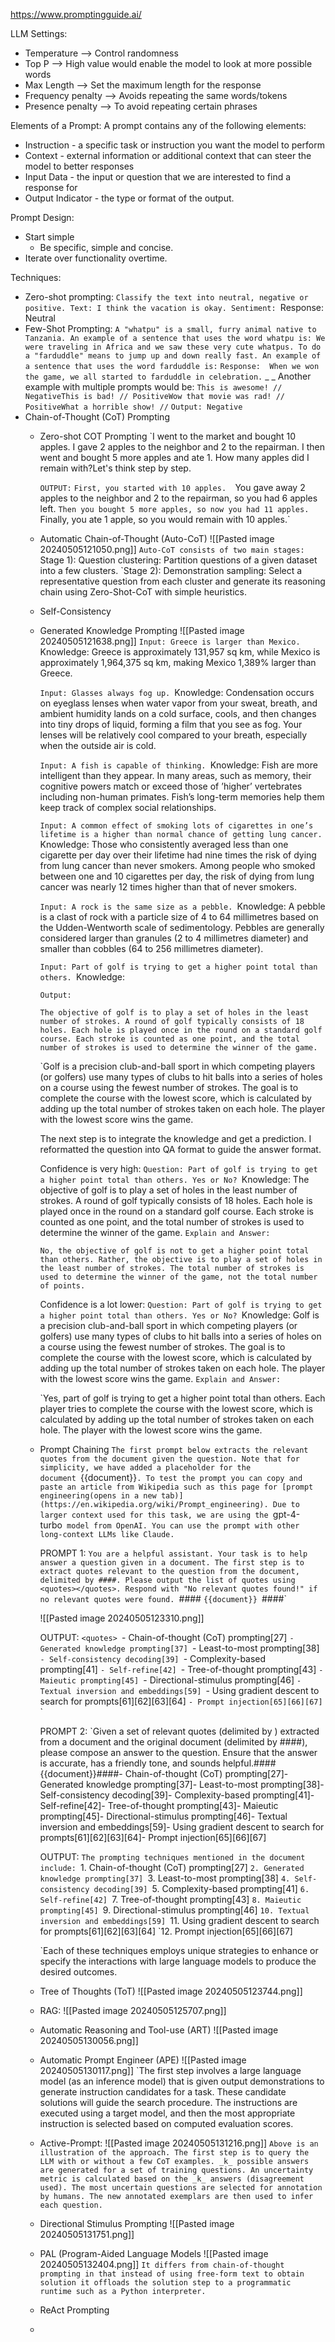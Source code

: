 https://www.promptingguide.ai/

LLM Settings: 

* Temperature --> Control randomness
* Top P --> High value would enable the model to look at more possible words
* Max Length --> Set the maximum length for the response
* Frequency penalty --> Avoids repeating the same words/tokens
* Presence penalty --> To avoid repeating certain phrases

Elements of a Prompt: A prompt contains any of the following elements:

* Instruction - a specific task or instruction you want the model to perform
* Context - external information or additional context that can steer the model to better responses
* Input Data - the input or question that we are interested to find a response for
* Output Indicator - the type or format of the output.

Prompt Design:
* Start simple
	* Be specific, simple and concise. 
* Iterate over functionality overtime.

Techniques:

* Zero-shot prompting:
		`Classify the text into neutral, negative or positive. Text: I think the vacation is okay. Sentiment:
		`Response: Neutral
* Few-Shot Prompting:
		`A "whatpu" is a small, furry animal native to Tanzania. An example of a sentence that uses the word whatpu is: We were traveling in Africa and we saw these very cute whatpus. To do a "farduddle" means to jump up and down really fast. An example of a sentence that uses the word farduddle is:`
		`Response:  When we won the game, we all started to farduddle in celebration.`
		_
		_
		Another example with multiple prompts would be:
		`This is awesome! // NegativeThis is bad! // PositiveWow that movie was rad! // PositiveWhat a horrible show! //`
		`Output: Negative`
* Chain-of-Thought (CoT) Prompting
	* Zero-shot COT Prompting
		`I went to the market and bought 10 apples. I gave 2 apples to the neighbor and 2 to the repairman. I then went and bought 5 more apples and ate 1. How many apples did I remain with?Let's think step by step.
		
		`OUTPUT:`
		`First, you started with 10 apples. 
		`You gave away 2 apples to the neighbor and 2 to the repairman, so you had 6 apples left.
		`Then you bought 5 more apples, so now you had 11 apples.
		`Finally, you ate 1 apple, so you would remain with 10 apples.` 
		
	* Automatic Chain-of-Thought (Auto-CoT)
		![[Pasted image 20240505121050.png]]
		`Auto-CoT consists of two main stages:
		`Stage 1): Question clustering: Partition questions of a given dataset into a few clusters.
		`Stage 2): Demonstration sampling: Select a representative question from each cluster and generate its reasoning chain using Zero-Shot-CoT with simple heuristics.
		
	* Self-Consistency
	* Generated Knowledge Prompting
		![[Pasted image 20240505121638.png]]
		`Input: Greece is larger than Mexico.
		`Knowledge: Greece is approximately 131,957 sq km, while Mexico is approximately 1,964,375 sq km, making Mexico 1,389% larger than Greece.
		
		`Input: Glasses always fog up.
		`Knowledge: Condensation occurs on eyeglass lenses when water vapor from your sweat, breath, and ambient humidity lands on a cold surface, cools, and then changes into tiny drops of liquid, forming a film that you see as fog. Your lenses will be relatively cool compared to your breath, especially when the outside air is cold.
		
		`Input: A fish is capable of thinking.
		`Knowledge: Fish are more intelligent than they appear. In many areas, such as memory, their cognitive powers match or exceed those of ’higher’ vertebrates including non-human primates. Fish’s long-term memories help them keep track of complex social relationships.
		
		`Input: A common effect of smoking lots of cigarettes in one’s lifetime is a higher than normal chance of getting lung cancer.
		`Knowledge: Those who consistently averaged less than one cigarette per day over their lifetime had nine times the risk of dying from lung cancer than never smokers. Among people who smoked between one and 10 cigarettes per day, the risk of dying from lung cancer was nearly 12 times higher than that of never smokers.
		
		`Input: A rock is the same size as a pebble.
		`Knowledge: A pebble is a clast of rock with a particle size of 4 to 64 millimetres based on the Udden-Wentworth scale of sedimentology. Pebbles are generally considered larger than granules (2 to 4 millimetres diameter) and smaller than cobbles (64 to 256 millimetres diameter).
		
		`Input: Part of golf is trying to get a higher point total than others.
		`Knowledge:

		`Output:`
		
		`The objective of golf is to play a set of holes in the least number of strokes. A round of golf typically consists of 18 holes. Each hole is played once in the round on a standard golf course. Each stroke is counted as one point, and the total number of strokes is used to determine the winner of the game.`

		`Golf is a precision club-and-ball sport in which competing players (or golfers) use many types of clubs to hit balls into a series of holes on a course using the fewest number of strokes. The goal is to complete the course with the lowest score, which is calculated by adding up the total number of strokes taken on each hole. The player with the lowest score wins the game.

		The next step is to integrate the knowledge and get a prediction. I reformatted the question into QA format to guide the answer format.

		Confidence is very high:
		`Question: Part of golf is trying to get a higher point total than others. Yes or No?
		`Knowledge: The objective of golf is to play a set of holes in the least number of strokes. A round of golf typically consists of 18 holes. Each hole is played once in the round on a standard golf course. Each stroke is counted as one point, and the total number of strokes is used to determine the winner of the game. 
		`Explain and Answer:`

		`No, the objective of golf is not to get a higher point total than others. Rather, the objective is to play a set of holes in the least number of strokes. The total number of strokes is used to determine the winner of the game, not the total number of points.`

		Confidence is a lot lower:
		`Question: Part of golf is trying to get a higher point total than others. Yes or No?
		`Knowledge: Golf is a precision club-and-ball sport in which competing players (or golfers) use many types of clubs to hit balls into a series of holes on a course using the fewest number of strokes. The goal is to complete the course with the lowest score, which is calculated by adding up the total number of strokes taken on each hole. The player with the lowest score wins the game. 
		`Explain and Answer:`

		`Yes, part of golf is trying to get a higher point total than others. Each player tries to complete the course with the lowest score, which is calculated by adding up the total number of strokes taken on each hole. The player with the lowest score wins the game.
	
	* Prompt Chaining
		`The first prompt below extracts the relevant quotes from the document given the question. Note that for simplicity, we have added a placeholder for the document `{{document}}`. To test the prompt you can copy and paste an article from Wikipedia such as this page for [prompt engineering(opens in a new tab)](https://en.wikipedia.org/wiki/Prompt_engineering). Due to larger context used for this task, we are using the `gpt-4-turbo` model from OpenAI. You can use the prompt with other long-context LLMs like Claude.`

		PROMPT 1:
		`You are a helpful assistant. Your task is to help answer a question given in a document. The first step is to extract quotes relevant to the question from the document, delimited by ####. Please output the list of quotes using <quotes></quotes>. Respond with "No relevant quotes found!" if no relevant quotes were found.
		`####
		`{{document}}
		`####`

		![[Pasted image 20240505123310.png]]

		OUTPUT:
		`<quotes>
		`- Chain-of-thought (CoT) prompting[27]
		`- Generated knowledge prompting[37]
		`- Least-to-most prompting[38]
		`- Self-consistency decoding[39]
		`- Complexity-based prompting[41]
		`- Self-refine[42]
		`- Tree-of-thought prompting[43]
		`- Maieutic prompting[45]
		`- Directional-stimulus prompting[46]
		`- Textual inversion and embeddings[59]
		`- Using gradient descent to search for prompts[61][62][63][64]
		`- Prompt injection[65][66][67]
		`</quotes>`

		PROMPT 2: 
		`Given a set of relevant quotes (delimited by <quotes></quotes>) extracted from a document and the original document (delimited by ####), please compose an answer to the question. Ensure that the answer is accurate, has a friendly tone, and sounds helpful.####{{document}}####<quotes>- Chain-of-thought (CoT) prompting[27]- Generated knowledge prompting[37]- Least-to-most prompting[38]- Self-consistency decoding[39]- Complexity-based prompting[41]- Self-refine[42]- Tree-of-thought prompting[43]- Maieutic prompting[45]- Directional-stimulus prompting[46]- Textual inversion and embeddings[59]- Using gradient descent to search for prompts[61][62][63][64]- Prompt injection[65][66][67]</quotes>

		OUTPUT:
		`The prompting techniques mentioned in the document include:
		`1. Chain-of-thought (CoT) prompting[27]
		`2. Generated knowledge prompting[37]
		`3. Least-to-most prompting[38]
		`4. Self-consistency decoding[39]
		`5. Complexity-based prompting[41]
		`6. Self-refine[42]
		`7. Tree-of-thought prompting[43]
		`8. Maieutic prompting[45]
		`9. Directional-stimulus prompting[46]
		`10. Textual inversion and embeddings[59]
		`11. Using gradient descent to search for prompts[61][62][63][64]
		`12. Prompt injection[65][66][67]
		
		`Each of these techniques employs unique strategies to enhance or specify the interactions with large language models to produce the desired outcomes.
	* Tree of Thoughts (ToT)
		![[Pasted image 20240505123744.png]]
	* RAG:
		![[Pasted image 20240505125707.png]]
	* Automatic Reasoning and Tool-use (ART)
		![[Pasted image 20240505130056.png]]
	* Automatic Prompt Engineer (APE)
		![[Pasted image 20240505130117.png]]
		`The first step involves a large language model (as an inference model) that is given output demonstrations to generate instruction candidates for a task. These candidate solutions will guide the search procedure. The instructions are executed using a target model, and then the most appropriate instruction is selected based on computed evaluation scores.

	* Active-Prompt:
		![[Pasted image 20240505131216.png]]
		`Above is an illustration of the approach. The first step is to query the LLM with or without a few CoT examples. _k_ possible answers are generated for a set of training questions. An uncertainty metric is calculated based on the _k_ answers (disagreement used). The most uncertain questions are selected for annotation by humans. The new annotated exemplars are then used to infer each question.`
	
	* Directional Stimulus Prompting
		![[Pasted image 20240505131751.png]]
	* PAL (Program-Aided Language Models
		![[Pasted image 20240505132404.png]]
		`It differs from chain-of-thought prompting in that instead of using free-form text to obtain solution it offloads the solution step to a programmatic runtime such as a Python interpreter.`
	* ReAct Prompting
		
	* 
